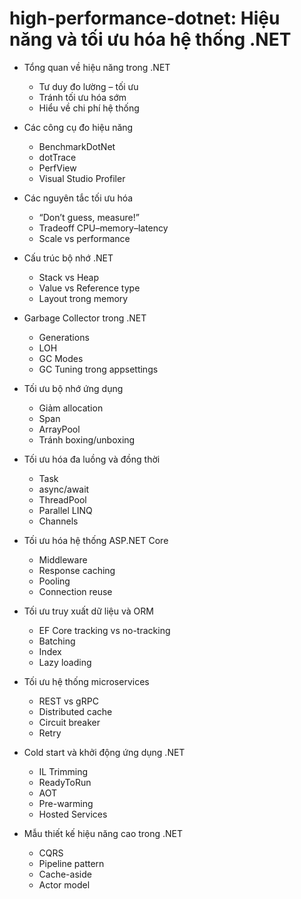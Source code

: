 # high-performance-dotnet: Hiệu năng và tối ưu hóa hệ thống .NET

- Tổng quan về hiệu năng trong .NET
  - Tư duy đo lường – tối ưu
  - Tránh tối ưu hóa sớm
  - Hiểu về chi phí hệ thống

- Các công cụ đo hiệu năng
  - BenchmarkDotNet
  - dotTrace
  - PerfView
  - Visual Studio Profiler

- Các nguyên tắc tối ưu hóa
  - “Don’t guess, measure!”
  - Tradeoff CPU–memory–latency
  - Scale vs performance

- Cấu trúc bộ nhớ .NET
  - Stack vs Heap
  - Value vs Reference type
  - Layout trong memory

- Garbage Collector trong .NET
  - Generations
  - LOH
  - GC Modes
  - GC Tuning trong appsettings

- Tối ưu bộ nhớ ứng dụng
  - Giảm allocation
  - Span<T>
  - ArrayPool
  - Tránh boxing/unboxing

- Tối ưu hóa đa luồng và đồng thời
  - Task
  - async/await
  - ThreadPool
  - Parallel LINQ
  - Channels

- Tối ưu hóa hệ thống ASP.NET Core
  - Middleware
  - Response caching
  - Pooling
  - Connection reuse

- Tối ưu truy xuất dữ liệu và ORM
  - EF Core tracking vs no-tracking
  - Batching
  - Index
  - Lazy loading

- Tối ưu hệ thống microservices
  - REST vs gRPC
  - Distributed cache
  - Circuit breaker
  - Retry

- Cold start và khởi động ứng dụng .NET
  - IL Trimming
  - ReadyToRun
  - AOT
  - Pre-warming
  - Hosted Services

- Mẫu thiết kế hiệu năng cao trong .NET
  - CQRS
  - Pipeline pattern
  - Cache-aside
  - Actor model

